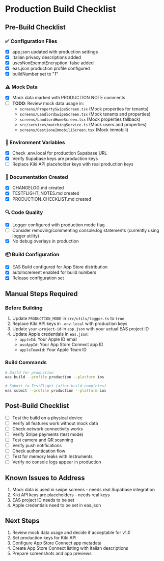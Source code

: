 # Production Build Checklist

## Pre-Build Checklist

### ✅ Configuration Files
- [x] app.json updated with production settings
- [x] Italian privacy descriptions added
- [x] usesNonExemptEncryption: false added
- [x] eas.json production profile configured
- [x] buildNumber set to "1"

### ⚠️ Mock Data
- [x] Mock data marked with PRODUCTION NOTE comments
- [ ] **TODO**: Review mock data usage in:
  - `screens/PropertySwipeScreen.tsx` (Mock properties for tenants)
  - `screens/LandlordSwipeScreen.tsx` (Mock tenants and properties)
  - `screens/LandlordHomeScreen.tsx` (Mock properties fallback)
  - `src/services/matchingService.ts` (Mock users and properties)
  - `screens/GestioneImmobiliScreen.tsx` (Mock immobili)

### 🔐 Environment Variables
- [x] Check .env.local for production Supabase URL
- [x] Verify Supabase keys are production keys
- [ ] Replace Kiki API placeholder keys with real production keys

### 📝 Documentation Created
- [x] CHANGELOG.md created
- [x] TESTFLIGHT_NOTES.md created
- [x] PRODUCTION_CHECKLIST.md created

### 🔍 Code Quality
- [x] Logger configured with production mode flag
- [ ] Consider removing/commenting console.log statements (currently using logger utility)
- [x] No debug overlays in production

### 📦 Build Configuration
- [x] EAS Build configured for App Store distribution
- [x] autoIncrement enabled for build numbers
- [x] Release configuration set

## Manual Steps Required

### Before Building
1. Update `PRODUCTION_MODE` in `src/utils/logger.ts` to `true`
2. Replace Kiki API keys in `.env.local` with production keys
3. Update `your-project-id` in `app.json` with your actual EAS project ID
4. Update Apple credentials in `eas.json`:
   - `appleId`: Your Apple ID email
   - `ascAppId`: Your App Store Connect app ID
   - `appleTeamId`: Your Apple Team ID

### Build Commands
```bash
# Build for production
eas build --profile production --platform ios

# Submit to TestFlight (after build completes)
eas submit --profile production --platform ios
```

## Post-Build Checklist

- [ ] Test the build on a physical device
- [ ] Verify all features work without mock data
- [ ] Check network connectivity works
- [ ] Verify Stripe payments (test mode)
- [ ] Test camera and QR scanning
- [ ] Verify push notifications
- [ ] Check authentication flow
- [ ] Test for memory leaks with Instruments
- [ ] Verify no console logs appear in production

## Known Issues to Address
1. Mock data is used in swipe screens - needs real Supabase integration
2. Kiki API keys are placeholders - needs real keys
3. EAS project ID needs to be set
4. Apple credentials need to be set in eas.json

## Next Steps
1. Review mock data usage and decide if acceptable for v1.0
2. Set production keys for Kiki API
3. Configure App Store Connect app metadata
4. Create App Store Connect listing with Italian descriptions
5. Prepare screenshots and app previews
